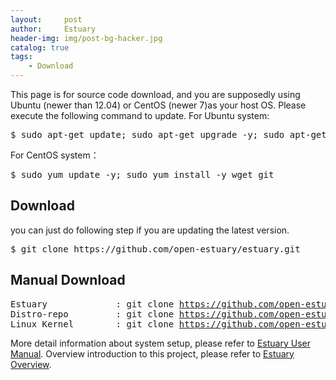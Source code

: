 ```yaml
---
layout:     post
author:     Estuary
header-img: img/post-bg-hacker.jpg
catalog: true
tags:
    - Download
---
```


This page is for source code download, and you are supposedly using Ubuntu (newer than 12.04) or CentOS (newer 7)as your host OS.
Please execute the following command to update.
For Ubuntu system:
<pre>$ sudo apt-get update; sudo apt-get upgrade -y; sudo apt-get install -y wget git</pre>
For CentOS system：
<pre>$ sudo yum update -y; sudo yum install -y wget git</pre>
<h2><strong>Download</strong></h2>
you can just do following step if you are updating the latest version.
<pre>$ git clone https://github.com/open-estuary/estuary.git
</pre>
<h2><strong>Manual Download</strong></h2>
<pre>Estuary             : git clone <a href="https://github.com/open-estuary/estuary" target="_blank">https://github.com/open-estuary/estuary.git
</a>Distro-repo         : git clone <a href="https://github.com/open-estuary/distro-repo" target="_blank">https://github.com/open-estuary/distro-repo.git</a>
Linux Kernel        : git clone <a href="https://github.com/open-estuary/kernel" target="_blank">https://github.com/open-estuary/kernel.git </a></pre>
More detail information about system setup, please refer to <a href="https://open-estuary.github.io/2019/07/06/estuary-user-manual/" target="_blank">Estuary User Manual</a>.
Overview introduction to this project, please refer to <a href="https://open-estuary.github.io/2017/12/12/estuary-overview/" target="_blank">Estuary Overview</a>.
